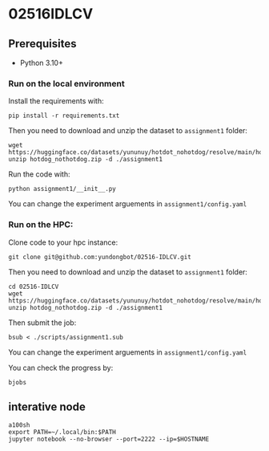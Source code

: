 # 02516IDLCV

## Prerequisites

- Python 3.10+

### Run on the local environment

Install the requirements with:

```
pip install -r requirements.txt
```

Then you need to download and unzip the dataset to `assignment1` folder:

```
wget https://huggingface.co/datasets/yununuy/hotdot_nohotdog/resolve/main/hotdog_nothotdog.zip
unzip hotdog_nothotdog.zip -d ./assignment1
```

Run the code with:

```
python assignment1/__init__.py
```

You can change the experiment arguements in `assignment1/config.yaml`

### Run on the HPC:

Clone code to your hpc instance:

```
git clone git@github.com:yundongbot/02516-IDLCV.git
```

Then you need to download and unzip the dataset to `assignment1` folder:

```
cd 02516-IDLCV
wget https://huggingface.co/datasets/yununuy/hotdot_nohotdog/resolve/main/hotdog_nothotdog.zip
unzip hotdog_nothotdog.zip -d ./assignment1
```

Then submit the job:

```
bsub < ./scripts/assignment1.sub
```

You can change the experiment arguements in `assignment1/config.yaml`

You can check the progress by:

```
bjobs
```


## interative node

```
a100sh
export PATH=~/.local/bin:$PATH
jupyter notebook --no-browser --port=2222 --ip=$HOSTNAME
```

